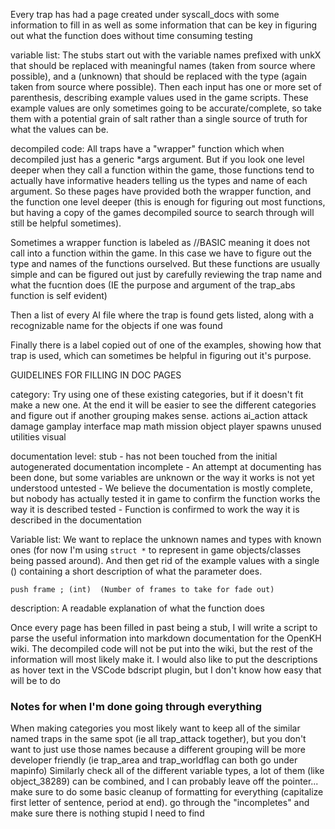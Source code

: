 Every trap has had a page created under syscall_docs with some information to fill in as well as some information that can be key in figuring out what the function does without time consuming testing

variable list: The stubs start out with the variable names prefixed with unkX that should be replaced with meaningful names (taken from source where possible), and a (unknown) that should be replaced with the type (again taken from source where possible). Then each input has one or more set of parenthesis, describing example values used in the game scripts. These example values are only sometimes going to be accurate/complete, so take them with a potential grain of salt rather than a single source of truth for what the values can be.

decompiled code: All traps have a "wrapper" function which when decompiled just has a generic *args argument. But if you look one level deeper when they call a function within the game, those functions tend to actually have informative headers telling us the types and name of each argument. So these pages have provided both the wrapper function, and the function one level deeper (this is enough for figuring out most functions, but having a copy of the games decompiled source to search through will still be helpful sometimes).
    
Sometimes a wrapper function is labeled as //BASIC meaning it does not call into a function within the game. In this case we have to figure out the type and names of the functions ourselved. But these functions are usually simple and can be figured out just by carefully reviewing the trap name and what the fucntion does (IE the purpose and argument of the trap_abs function is self evident)


Then a list of every AI file where the trap is found  gets listed, along with a recognizable name for the objects if one was found

Finally there is a label copied out of one of the examples, showing how that trap is used, which can sometimes be helpful in figuring out it's purpose.



GUIDELINES FOR FILLING IN DOC PAGES

category: Try using one of these existing categories, but if it doesn't fit make a new one. At the end it will be easier to see the different categories and figure out if another grouping makes sense.
actions
ai_action
attack
damage
gamplay
interface
map
math
mission
object
player
spawns
unused
utilities
visual



documentation level:
stub - has not been touched from the initial autogenerated documentation
incomplete - An attempt at documenting has been done, but some variables are unknown or the way it works is not yet understood
untested - We believe the documentation is mostly complete, but nobody has actually tested it in game to confirm the function works the way it is described
tested - Function is confirmed to work the way it is described in the documentation

Variable list: We want to replace the unknown names and types with known ones (for now I'm using `struct *` to represent in game objects/classes being passed around). And then get rid of the example values with a single () containing a short description of what the parameter does.

`push frame ; (int)  (Number of frames to take for fade out)`

description: A readable explanation of what the function does

Once every page has been filled in past being a stub, I will write a script to parse the useful information into markdown documentation for the OpenKH wiki. The decompiled code will not be put into the wiki, but the rest of the information will most likely make it. I would also like to put the descriptions as hover text in the VSCode bdscript plugin, but I don't know how easy that will be to do

### Notes for when I'm done going through everything
When making categories you most likely want to keep all of the similar named traps in the same spot (ie all trap_attack together), but you don't want to just use those names because a different grouping will be more developer friendly (ie trap_area and trap_worldflag can both go under mapinfo)
Similarly check all of the different variable types, a lot of them (like object_38289) can be combined, and I can probably leave off the pointer...
make sure to do some basic cleanup of formatting for everything (capitalize first letter of sentence, period at end).
go through the "incompletes" and make sure there is nothing stupid I need to find